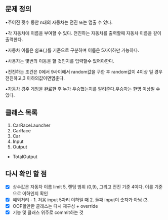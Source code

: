 ## 문제 정의
•주어진 횟수 동안 n대의 자동차는 전진 또는 멈출 수 있다.

•각 자동차에 이름을 부여할 수 있다. 전진하는 자동차를 출력할때 자동차 이름을 같이 출력한다.

•자동차 이름은 쉼표(,)를 기준으로 구분하며 이름은 5자이하만 가능하다.

•사용자는 몇번의 이동을 할 것인지를 입력할수 있어야한다.

•전진하는 조건은 0에서 9사이에서 random값을 구한 후 random값이 4이상 일 경우 전진하고,3 이하의값이면멈춘다.

•자동차 경주 게임을 완료한 후 누가 우승했는지를 알려준다.우승자는 한명 이상일 수 있다.

## 클래스 목록
1. CarRaceLauncher
2. CarRace
3. Car
4. Input
5. Output
 - TotalOutput


## 다시 확인 할 점
- [x] 상수값은 자동차 이름 limit 5, 랜덤 범위 (0,9), 그리고 전진 기준 4이다. 이를 기준으로 이하인지 확인 
- [X] 예외처리 - 1. 처음 input 5자리 이하일 때 2. 둘째 input이 숫자가 아님 (3. 
- [X] OOP할만한 클래스는 다시 재구성 + override
- [X] 기능 및 클래스 위주로 commit하는 것
